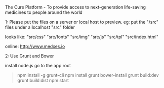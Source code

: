 
The Cure Platform - To provide access to next-generation life-saving medicines to people around the world

1: Please put the files on a server or local host to preview. 
eg: put the "/src" files under a localhost "src" folder

looks like:
"src/css"
"src/fonts"
"src/img"
"src/js"
"src/tpl"
"src/index.html"

online: http://www.medxes.io

2: Use Grunt and Bower

install node.js
go to the app root

>npm install -g grunt-cli
>npm install
>grunt bower-install
>grunt build:dev
>grunt build:dist
>npm start
